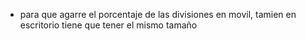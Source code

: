 - para que agarre el porcentaje de las divisiones en movil, tamien en escritorio tiene que tener el mismo tamaño